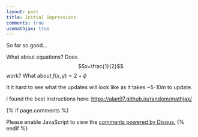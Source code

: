 ```yaml
---
layout: post
title: Initial Impressions
comments: true
usemathjax: true
---
```

So far so good...

What about equations? Does $$x=\frac{1}{2}$$ work? 
What about $f(x,y)=2+\phi$

It it hard to see what the updates will look like as it takes ~5-10m to update. 

I found the best instructions here: https://alan97.github.io/random/mathjax/


{% if page.comments %}
<div id="disqus_thread"></div>
<script>
var disqus_config = function () {
this.page.url = page.url;  // Replace PAGE_URL with your page's canonical URL variable
this.page.identifier = page.id; // Replace PAGE_IDENTIFIER with your page's unique identifier variable
};
(function() { // DON'T EDIT BELOW THIS LINE
var d = document, s = d.createElement('script');
s.src = 'https://https-abstractspace-github-io.disqus.com/embed.js';
s.setAttribute('data-timestamp', +new Date());
(d.head || d.body).appendChild(s);
})();
</script>
<noscript>Please enable JavaScript to view the <a href="https://disqus.com/?ref_noscript">comments powered by Disqus.</a></noscript>
{% endif %}